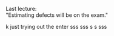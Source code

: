 Last lecture:  
"Estimating defects will be on the exam."

k just trying out the enter
sss
sss
s
s
sss
